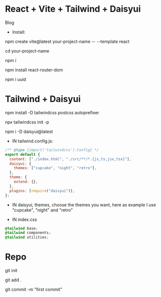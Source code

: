 # React + Vite + Tailwind + Daisyui

Blog

- Install:

npm create vite@latest your-project-name -- --template react

cd your-project-name

npm i

npm install react-router-dom

npm i uuid

# Tailwind + Daisyui

npm install -D tailwindcss postcss autoprefixer

npx tailwindcss init -p

npm i -D daisyui@latest

- IN tailwind.config.js:

```javascript
/** @type {import('tailwindcss').Config} */
export default {
  content: ["./index.html", "./src/**/*.{js,ts,jsx,tsx}"],
  daisyui: {
    themes: ["cupcake", "night", "retro"],
  },
  theme: {
    extend: {},
  },
  plugins: [require("daisyui")],
};
```

- IN daisyui, themes, choose the themes you want, here as example I use "cupcake", "night" and "retro"

* IN index.css

```css
@tailwind base;
@tailwind components;
@tailwind utilities;
```

# Repo

git init

git add .

git commit -m "first commit"
